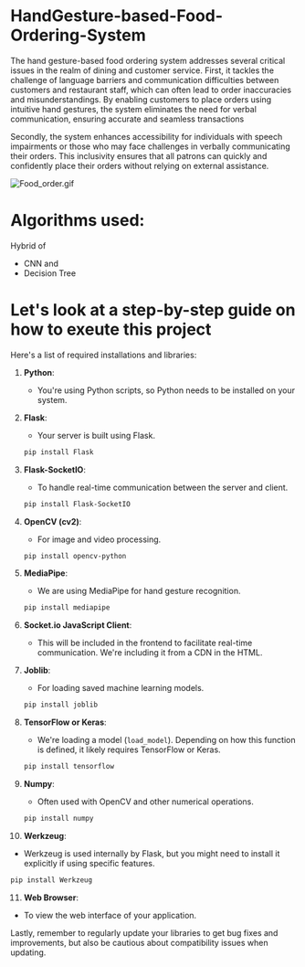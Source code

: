 # HandGesture-based-Food-Ordering-System
The hand gesture-based food ordering system addresses
several critical issues in the realm of dining and customer
service. First, it tackles the challenge of language barriers
and communication difficulties between customers and
restaurant staff, which can often lead to order inaccuracies
and misunderstandings. By enabling customers to place
orders using intuitive hand gestures, the system eliminates
the need for verbal communication, ensuring accurate and
seamless transactions
      
Secondly, the system enhances accessibility for
individuals with speech impairments or those who may face
challenges in verbally communicating their orders. This
inclusivity ensures that all patrons can quickly and
confidently place their orders without relying on external
assistance. 

![Food_order.gif](https://github.com/gunasai197/College_Mini_Project/blob/main/Food_order.gif)


# Algorithms used:
Hybrid of
-  CNN and
- Decision Tree
# Let's look at a step-by-step guide on how to exeute this project
Here's a list of required installations and libraries:

1. **Python**:
   - You're using Python scripts, so Python needs to be installed on your system.

2. **Flask**:
   - Your server is built using Flask.
   ```bash
   pip install Flask
   ```

3. **Flask-SocketIO**:
   - To handle real-time communication between the server and client.
   ```bash
   pip install Flask-SocketIO
   ```

4. **OpenCV (cv2)**:
   - For image and video processing.
   ```bash
   pip install opencv-python
   ```

5. **MediaPipe**:
   - We are using MediaPipe for hand gesture recognition.
   ```bash
   pip install mediapipe
   ```

6. **Socket.io JavaScript Client**:
   - This will be included in the frontend to facilitate real-time communication. We're including it from a CDN in the HTML.

7. **Joblib**:
   - For loading saved machine learning models.
   ```bash
   pip install joblib
   ```

8. **TensorFlow or Keras**:
   - We're loading a model (`load_model`). Depending on how this function is defined, it likely requires TensorFlow or Keras. 
   ```bash
   pip install tensorflow
   ```

9. **Numpy**:
   - Often used with OpenCV and other numerical operations.
   ```bash
   pip install numpy
   ```

10. **Werkzeug**:
   - Werkzeug is used internally by Flask, but you might need to install it explicitly if using specific features.
   ```bash
   pip install Werkzeug
   ```

11. **Web Browser**:
   - To view the web interface of your application.


Lastly, remember to regularly update your libraries to get bug fixes and improvements, but also be cautious about compatibility issues when updating.

